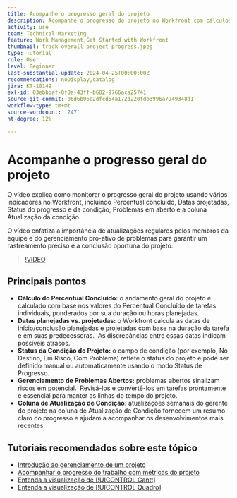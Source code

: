 ```yaml
---
title: Acompanhe o progresso geral do projeto
description: Acompanhe o progresso do projeto no Workfront com cálculos de porcentagem concluída, datas planejadas versus projetadas, status da condição, gerenciamento de problemas em aberto e atualizações semanais para um rastreamento claro e oportuno do projeto.
activity: use
team: Technical Marketing
feature: Work Management,Get Started with Workfront
thumbnail: track-overall-project-progress.jpeg
type: Tutorial
role: User
level: Beginner
last-substantial-update: 2024-04-25T00:00:00Z
recommendations: noDisplay,catalog
jira: KT-10149
exl-id: 03ebbbaf-0f8a-43ff-b682-9766aca25741
source-git-commit: 06d6b06e2dfcd54a172d220fdb3996a7949348d1
workflow-type: tm+mt
source-wordcount: '247'
ht-degree: 12%

---
```


# Acompanhe o progresso geral do projeto

O vídeo explica como monitorar o progresso geral do projeto usando vários indicadores no Workfront, incluindo Percentual concluído, Datas projetadas, Status do progresso e da condição, Problemas em aberto e a coluna Atualização da condição.

O vídeo enfatiza a importância de atualizações regulares pelos membros da equipe e do gerenciamento pró-ativo de problemas para garantir um rastreamento preciso e a conclusão oportuna do projeto. &#x200B;

>[!VIDEO](https://video.tv.adobe.com/v/3447415/?quality=12&learn=on&enablevpops&captions=por_br)

## Principais pontos

* **Cálculo do Percentual Concluído:** o andamento geral do projeto é calculado com base nos valores do Percentual Concluído de tarefas individuais, ponderados por sua duração ou horas planejadas. &#x200B;
* **Datas planejadas vs. projetadas:** o Workfront calcula as datas de início/conclusão planejadas e projetadas com base na duração da tarefa e em suas predecessoras. &#x200B; As discrepâncias entre essas datas indicam possíveis atrasos. &#x200B;
* **Status da Condição do Projeto:** o campo de condição (por exemplo, No Destino, Em Risco, Com Problema) reflete o status do projeto e pode ser definido manual ou automaticamente usando o modo Status de Progresso. &#x200B;
* **Gerenciamento de Problemas Abertos:** problemas abertos sinalizam riscos em potencial. &#x200B; Revisá-los e convertê-los em tarefas prontamente é essencial para manter as linhas do tempo do projeto. &#x200B;
* **Coluna de Atualização de Condição:** atualizações semanais do gerente de projeto na coluna de Atualização de Condição fornecem um resumo claro do progresso e ajudam a acompanhar os desenvolvimentos mais recentes. &#x200B;


## Tutoriais recomendados sobre este tópico

* [Introdução ao gerenciamento de um projeto](/help/manage-work/projects/getting-started-manage-a-project.md)
* [Acompanhar o progresso do trabalho com métricas do projeto](/help/manage-work/projects/track-work-progress-with-project-metrics.md)
* [Entenda a visualização de [!UICONTROL Gantt]](/help/manage-work/projects/understand-the-gantt-view.md)
* [Entenda a visualização de [!UICONTROL Quadro]](/help/manage-work/projects/understand-the-board-view.md)
